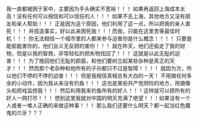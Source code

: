 我一直都被困于家中，主要因为手头确实不宽裕！！！
如果再返回上海成本太高！没有任何可以相信和可以信任的人！！！
如果不去上海，其他地方又没有朋友和亲人帮助！！！
正是因为这个原因，他们利用了这一点，所以把我的亲人害死！！！
并捏造事实，好以此来困死我！！！而我，只能在这里苦等最佳时机！！！
你无法相信一个城市里的人都来参与迫害你是什么概念！！！！
只要是能偷能害你的，他们会义无反顾的害你！！！
就在昨天，他们还偷走了我的财物，但是以我的智商，非常轻松的把失物找回了！！！
这就是以此无耻的迫害！！！
为了挽回他们无耻的颜面，和他们要树立起某些杂种是真正的天才！！！
然而那个老杂种和他所有的子孙都只不过是智障！！！！
就因为次，所以他们不停的不停的迫害！！！
但是我相信真相总有大白的一天！
不用搞任何多余的小动作，因为我从来没有钓鱼！！！
这也是某些共产党阴险的地方，用摄像头和把戏监控我！！！
然后利用我来钓鱼所有的好人！！！这样就可以把所有的好人一网打尽！！！
想到这里我就对中国的明天充满了绝望！！！如果没有一个人或者一堆人正确的来做这种事！！！
那么我们还要什么明天？都一起当红色魔鬼的爪牙？？？
